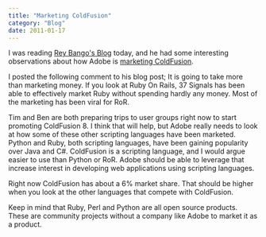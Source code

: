 ```yaml
---
title: "Marketing ColdFusion"
category: "Blog"
date: 2011-01-17
---
```



I was reading [Rey Bango's Blog](http://www.reybango.com/) today, and he had some interesting observations about how Adobe is [marketing ColdFusion](http://www.reybango.com/index.cfm/2007/2/6/ColdFusion-How-Misconceptions-Continue-to-Plague-It).

I posted the following comment to his blog post; It is going to take more than marketing money. If you look at Ruby On Rails, 37 Signals has been able to effectively market Ruby without spending hardly any money. Most of the marketing has been viral for RoR.

Tim and Ben are both preparing trips to user groups right now to start promoting ColdFusion 8\. I think that will help, but Adobe really needs to look at how some of these other scripting languages have been marketed. Python and Ruby, both scripting languages, have been gaining popularity over Java and C#. ColdFusion is a scripting language, and I would argue easier to use than Python or RoR. Adobe should be able to leverage that increase interest in developing web applications using scripting languages.

Right now ColdFusion has about a 6% market share. That should be higher when you look at the other languages that compete with ColdFusion.

Keep in mind that Ruby, Perl and Python are all open source products. These are community projects without a company like Adobe to market it as a product.